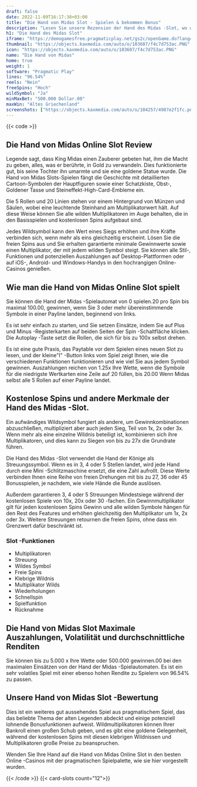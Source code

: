 ```yaml
---
draft: false
date: 2022-11-09T16:17:38+03:00
title: "Die Hand von Midas Slot - Spielen & bekommen Bonus"
description: "Lesen Sie unsere Rezension der Hand des Midas -Slot, wo wir uns die Funktionen, die Volatilität und mehr betrachten. Wir zeigen auch, wo wir mit den besten Casino -Boni spielen können."
h1: "Die Hand des Midas Slot"
iframe: "https://demogamesfree.pragmaticplay.net/gs2c/openGame.do?lang=en&cur=USD&gameSymbol=vs20midas&websiteUrl=https%3A%2F%2Fdemogamesfree.pragmaticplay.net&jurisdiction=99&lobbyURL=https%3A%2F%2Fwww.pragmaticplay.com"
thumbnail: "https://objects.kaxmedia.com/auto/o/103607/f4c7d753ac.PNG"
icon: "https://objects.kaxmedia.com/auto/o/103607/f4c7d753ac.PNG"
name: "Die Hand von Midas"
home: true
weight: 1
software: "Pragmatic Play"
lines: "96.54%"
reels: "Nein"
freeSpins: "Hoch"
wildSymbol: "Ja"
minMaxBet: "500.000 Dollar.00"
maxWin: "Altes Griechenland"
screenshots: ["https://objects.kaxmedia.com/auto/o/104257/4987e2f1fc.png"]
---
```


{{< code >}}<h2>Die Hand von Midas Online Slot Review</h2><p>Legende sagt, dass King Midas einen Zauberer gebeten hat, ihm die Macht zu geben, alles, was er berührte, in Gold zu verwandeln. Dies funktionierte gut, bis seine Tochter ihn umarmte und sie eine goldene Statue wurde. Die Hand von Midas Slots-Spielen fängt die Geschichte mit detaillierten Cartoon-Symbolen der Hauptfiguren sowie einer Schatzkiste, Obst-, Goldener Tasse und Steineffekt-High-Card-Embleme ein.</p><p>Die 5 Rollen und 20 Linien stehen vor einem Hintergrund von Münzen und Säulen, wobei eine leuchtende Steinhand am Multiplikatorwert hält. Auf diese Weise können Sie alle wilden Multiplikatoren im Auge behalten, die in den Basisspielen und kostenlosen Spins aufgebaut sind.</p><p>Jedes Wildsymbol kann den Wert eines Siegs erhöhen und ihre Kräfte verbinden sich, wenn mehr als eins gleichzeitig erscheint. Lösen Sie die freien Spins aus und Sie erhalten garantierte minimale Gewinnwerte sowie einen Multiplikator, der mit jedem wilden Symbol steigt.  Sie können alle Stil-, Funktionen und potenziellen Auszahlungen auf Desktop-Plattformen oder auf iOS-, Android- und Windows-Handys in den hochrangigen Online-Casinos genießen.</p><h2>Wie man die Hand von Midas Online Slot spielt</h2><p>Sie können die Hand der Midas -Spielautomat von 0 spielen.20 pro Spin bis maximal 100.00, gewinnen, wenn Sie 3 oder mehr übereinstimmende Symbole in einer Payline landen, beginnend von links.</p><p>Es ist sehr einfach zu starten, und Sie setzen Einsätze, indem Sie auf Plus und Minus -Registerkarten auf beiden Seiten der Spin -Schaltfläche klicken. Die Autoplay -Taste setzt die Rollen, die sich für bis zu 100x selbst drehen.</p><p>Es ist eine gute Praxis, das Paytable vor dem Spielen eines neuen Slot zu lesen, und der kleine"I" -Button links vom Spiel zeigt Ihnen, wie die verschiedenen Funktionen funktionieren und wie viel Sie aus jedem Symbol gewinnen. Auszahlungen reichen von 1.25x Ihre Wette, wenn die Symbole für die niedrigste Wertkarten eine Zeile auf 20 füllen, bis 20.00 Wenn Midas selbst alle 5 Rollen auf einer Payline landet.</p><h2>Kostenlose Spins und andere Merkmale der Hand des Midas -Slot.</h2><p>Ein aufwändiges Wildsymbol fungiert als andere, um Gewinnkombinationen abzuschließen, multipliziert aber auch jeden Sieg, Teil von 1x, 2x oder 3x. Wenn mehr als eine einzelne Wildnis beteiligt ist, kombinieren sich ihre Multiplikatoren, und dies kann zu Siegen von bis zu 27x die Grundrate führen.</p><p>Die Hand des Midas -Slot verwendet die Hand der Könige als Streuungssymbol. Wenn es in 3, 4 oder 5 Stellen landet, wird jede Hand durch eine Mini -Schlitzmaschine ersetzt, die eine Zahl aufrollt. Diese Werte verbinden Ihnen eine Reihe von freien Drehungen mit bis zu 27, 36 oder 45 Bonusspielen, je nachdem, wie viele Hände die Runde auslösen.</p><p>Außerdem garantieren 3, 4 oder 5 Streuungen Mindestsiege während der kostenlosen Spiele von 10x, 20x oder 30 -fachen. Ein Gewinnmultiplikator gilt für jeden kostenlosen Spins Gewinn und alle wilden Symbole hängen für den Rest des Features und erhöhen gleichzeitig den Multiplikator um 1x, 2x oder 3x. Weitere Streuungen retournen die freien Spins, ohne dass ein Grenzwert dafür beschränkt ist.</p><h3>
Slot -Funktionen</h3><ul>
<li></span>
Multiplikatoren</li>
<li></span>
Streuung</li>
<li></span>
Wildes Symbol</li>
<li></span>
Freie Spins</li>
<li></span>
Klebrige Wildnis</li>
<li></span>
Multiplikator Wilds</li>
<li></span>
Wiederholungen</li>
<li></span>
Schnellspin</li>
<li></span>
Spielfunktion</li>
<li></span>
Rücknahme</li></ul><h2>Die Hand von Midas Slot Maximale Auszahlungen, Volatilität und durchschnittliche Renditen</h2><p>Sie können bis zu 5.000 x Ihre Wette oder 500.000 gewinnen.00 bei den maximalen Einsätzen von der Hand der Midas -Spielautomaten. Es ist ein sehr volatiles Spiel mit einer ebenso hohen Rendite zu Spielern von 96.54% zu passen.</p><h2>Unsere Hand von Midas Slot -Bewertung</h2><p>Dies ist ein weiteres gut aussehendes Spiel aus pragmatischem Spiel, das das beliebte Thema der alten Legenden abdeckt und einige potenziell lohnende Bonusfunktionen aufweist. Wildmultiplikatoren können Ihrer Bankroll einen großen Schub geben, und es gibt eine goldene Gelegenheit, während der kostenlosen Spins mit diesen klebrigen Wildnissen und Multiplikatoren große Preise zu beanspruchen.</p><p>Wenden Sie Ihre Hand auf die Hand von Midas Online Slot in den besten Online -Casinos mit der pragmatischen Spielpalette, wie sie hier vorgestellt wurden.</p>{{< /code >}}
{{< card-slots count="12">}}